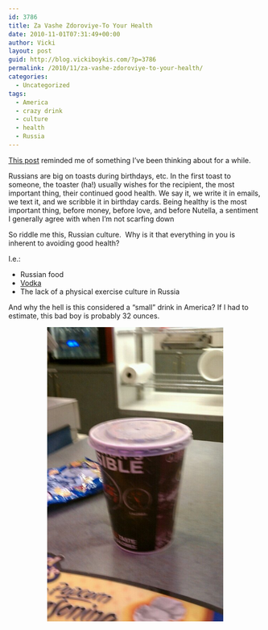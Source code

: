 ```yaml
---
id: 3786
title: Za Vashe Zdoroviye-To Your Health
date: 2010-11-01T07:31:49+00:00
author: Vicki
layout: post
guid: http://blog.vickiboykis.com/?p=3786
permalink: /2010/11/za-vashe-zdoroviye-to-your-health/
categories:
  - Uncategorized
tags:
  - America
  - crazy drink
  - culture
  - health
  - Russia
---
```

[This post](http://www.getrichslowly.org/blog/2010/10/25/your-health-is-your-most-important-asset/) reminded me of something I&#8217;ve been thinking about for a while.

Russians are big on toasts during birthdays, etc. In the first toast to someone, the toaster (ha!) usually wishes for the recipient, the most important thing, their continued good health. We say it, we write it in emails, we text it, and we scribble it in birthday cards. Being healthy is the most important thing, before money, before love, and before Nutella, a sentiment I generally agree with when I&#8217;m not scarfing down

So riddle me this, Russian culture.  Why is it that everything in you is inherent to avoiding good health?

I.e.:

  * Russian food
  * [Vodka](http://blog.vickiboykis.com/2009/10/19/russia-tries-to-cut-down-on-alcohol/)
  * The lack of a physical exercise culture in Russia

And why the hell is this considered a &#8220;small&#8221; drink in America? If I had to estimate, this bad boy is probably 32 ounces.

<p style="text-align: center;">
  <a href="https://raw.githubusercontent.com/veekaybee/wlb/gh-pages/assets/images/2010/10/wpid-IMAG0463.jpg"><img class="aligncenter size-full wp-image-3815" title="wpid-IMAG0463.jpg" src="https://raw.githubusercontent.com/veekaybee/wlb/gh-pages/assets/images/2010/10/wpid-IMAG0463.jpg" alt="" width="350" height="583" /></a>
</p>